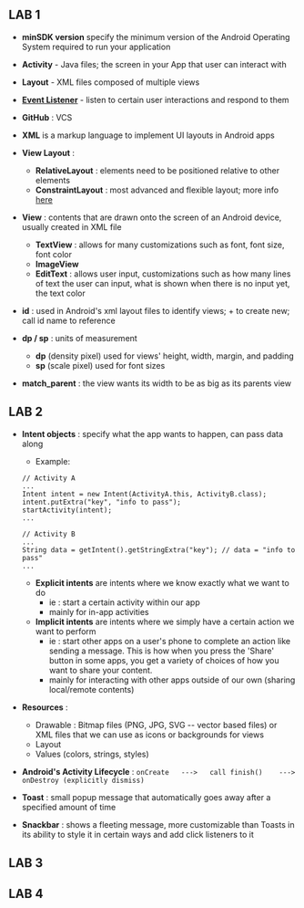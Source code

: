 
## LAB 1

- **minSDK version** specify the minimum version of the Android Operating System required to run your application

- **Activity** - Java files; the screen in your App that user can interact with 
- **Layout** - XML files composed of multiple views
- [**Event Listener**](https://guides.codepath.org/android/Basic-Event-Listeners#edittext-common-listeners) - listen to certain user interactions and respond to them

- **GitHub** : VCS

- **XML** is a markup language to implement UI layouts in Android apps 
- **View Layout** : 
    - **RelativeLayout** : elements need to be positioned relative to other elements
    - **ConstraintLayout** : most advanced and flexible layout; more info [here](https://constraintlayout.com/basics/)
- **View** : contents that are drawn onto the screen of an Android device, usually created in XML file
    - **TextView** : allows for many customizations such as font, font size, font color
    - **ImageView** 
    - **EditText** : allows user input, customizations such as how many lines of text the user can input, what is shown when there is no input yet, the text color
- **id** : used in Android's xml layout files to identify views; + to create new; call id name to reference
- **dp / sp** : units of measurement
    - **dp** (density pixel) used for views' height, width, margin, and padding
    - **sp** (scale pixel) used for font sizes
- **match_parent** : the view wants its width to be as big as its parents view

## LAB 2

- **Intent objects** : specify what the app wants to happen, can pass data along 
    - Example: 
    ```
    // Activity A 
    ...
    Intent intent = new Intent(ActivityA.this, ActivityB.class);
    intent.putExtra("key", "info to pass"); 
    startActivity(intent); 
    ...
    
    // Activity B
    ...
    String data = getIntent().getStringExtra("key"); // data = "info to pass"
    ...

    ```
    - **Explicit intents** are intents where we know exactly what we want to do 
        - ie : start a certain activity within our app
        - mainly for in-app activities
    - **Implicit intents** are intents where we simply have a certain action we want to perform 
        - ie : start other apps on a user's phone to complete an action like sending a message. This is how when you press the 'Share' button in some apps, you get a variety of choices of how you want to share your content.
        - mainly for interacting with other apps outside of our own (sharing local/remote contents)


- **Resources** : 
    - Drawable : Bitmap files (PNG, JPG, SVG -- vector based files) or XML files that we can use as icons or backgrounds for views
    - Layout
    - Values (colors, strings, styles)

- **Android's Activity Lifecycle** : 
    `onCreate   --->   call finish()    ---> onDestroy (explicitly dismiss)`

- **Toast** : small popup message that automatically goes away after a specified amount of time
- **Snackbar** : shows a fleeting message, more customizable than Toasts in its ability to style it in certain ways and add click listeners to it
  
## LAB 3



## LAB 4
